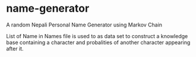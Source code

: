 # name-generator
A random Nepali Personal Name Generator using Markov Chain

List of Name in Names file is used to as data set to construct a knowledge base containing a character and probalities of another character appearing after it.
